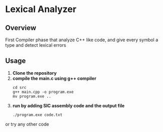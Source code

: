 # Lexical Analyzer

## Overview

First Compiler phase that analyze C++ like code, and give every symbol a type and detect lexical errors


## Usage

1. **Clone the repository**
2. **compile the main.c using g++ compiler**
    ```terminal/bash
    cd src
    g++ main.cpp -o program.exe
    mv program.exe ..

3. **run by adding SIC assembly code and the output file**  
    ```terminal/bash
    ./program.exe code.txt
or try any other code 
